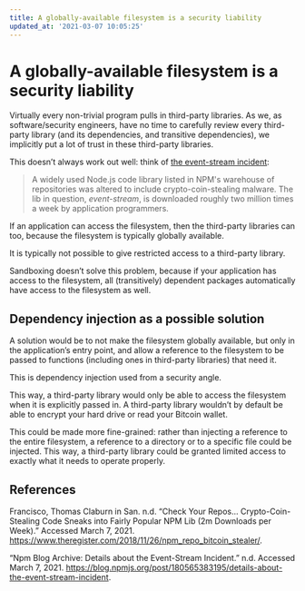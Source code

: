 ```yaml
---
title: A globally-available filesystem is a security liability
updated_at: '2021-03-07 10:05:25'
---
```


# A globally-available filesystem is a security liability
Virtually every non-trivial program pulls in third-party libraries. As we, as software/security engineers, have no time to carefully review every third-party library (and its dependencies, and transitive dependencies), we implicitly put a lot of trust in these third-party libraries.

This doesn’t always work out well: think of [the event-stream incident](https://www.theregister.com/2018/11/26/npm_repo_bitcoin_stealer/):

> A widely used Node.js code library listed in NPM's warehouse of repositories was altered to include crypto-coin-stealing malware. The lib in question, _event-stream_, is downloaded roughly two million times a week by application programmers.

If an application can access the filesystem, then the third-party libraries can too, because the filesystem is typically globally available.

It is typically not possible to give restricted access to a third-party library.

Sandboxing doesn’t solve this problem, because if your application has access to the filesystem, all (transitively) dependent packages automatically have access to the filesystem as well.

## Dependency injection as a possible solution
A solution would be to not make the filesystem globally available, but only in the application’s entry point, and allow a reference to the filesystem to be passed to functions (including ones in third-party libraries) that need it.

This is dependency injection used from a security angle.

This way, a third-party library would only be able to access the filesystem when it is explicitly passed in. A third-party library wouldn’t by default be able to encrypt your hard drive or read your Bitcoin wallet.

This could be made more fine-grained: rather than injecting a reference to the entire filesystem, a reference to a directory or to a specific file could be injected. This way, a third-party library could be granted limited access to exactly what it needs to operate properly.

## References
Francisco, Thomas Claburn in San. n.d. “Check Your Repos... Crypto-Coin-Stealing Code Sneaks into Fairly Popular NPM Lib (2m Downloads per Week).” Accessed March 7, 2021. https://www.theregister.com/2018/11/26/npm_repo_bitcoin_stealer/.

“Npm Blog Archive: Details about the Event-Stream Incident.” n.d. Accessed March 7, 2021. https://blog.npmjs.org/post/180565383195/details-about-the-event-stream-incident.